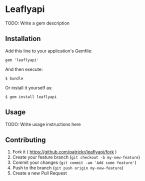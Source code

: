 # Leaflyapi

TODO: Write a gem description

## Installation

Add this line to your application's Gemfile:

    gem 'leaflyapi'

And then execute:

    $ bundle

Or install it yourself as:

    $ gem install leaflyapi

## Usage

TODO: Write usage instructions here

## Contributing

1. Fork it ( https://github.com/patrickr/leaflyapi/fork )
2. Create your feature branch (`git checkout -b my-new-feature`)
3. Commit your changes (`git commit -am 'Add some feature'`)
4. Push to the branch (`git push origin my-new-feature`)
5. Create a new Pull Request
